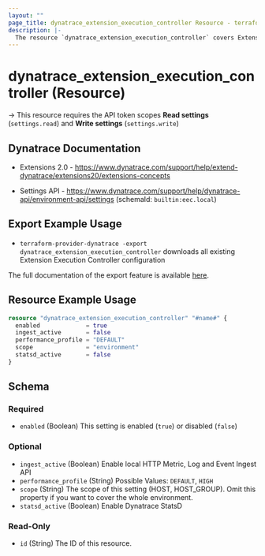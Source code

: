 ```yaml
---
layout: ""
page_title: dynatrace_extension_execution_controller Resource - terraform-provider-dynatrace"
description: |-
  The resource `dynatrace_extension_execution_controller` covers Extension Execution Controller configuration for OneAgent deployment
---
```


# dynatrace_extension_execution_controller (Resource)

-> This resource requires the API token scopes **Read settings** (`settings.read`) and **Write settings** (`settings.write`)

## Dynatrace Documentation

- Extensions 2.0 - https://www.dynatrace.com/support/help/extend-dynatrace/extensions20/extensions-concepts

- Settings API - https://www.dynatrace.com/support/help/dynatrace-api/environment-api/settings (schemaId: `builtin:eec.local`)

## Export Example Usage

- `terraform-provider-dynatrace -export dynatrace_extension_execution_controller` downloads all existing Extension Execution Controller configuration

The full documentation of the export feature is available [here](https://registry.terraform.io/providers/dynatrace-oss/dynatrace/latest/docs/guides/export-v2).

## Resource Example Usage

```terraform
resource "dynatrace_extension_execution_controller" "#name#" {
  enabled             = true
  ingest_active       = false
  performance_profile = "DEFAULT"
  scope               = "environment"
  statsd_active       = false
}
```

<!-- schema generated by tfplugindocs -->
## Schema

### Required

- `enabled` (Boolean) This setting is enabled (`true`) or disabled (`false`)

### Optional

- `ingest_active` (Boolean) Enable local HTTP Metric, Log and Event Ingest API
- `performance_profile` (String) Possible Values: `DEFAULT`, `HIGH`
- `scope` (String) The scope of this setting (HOST, HOST_GROUP). Omit this property if you want to cover the whole environment.
- `statsd_active` (Boolean) Enable Dynatrace StatsD

### Read-Only

- `id` (String) The ID of this resource.
 